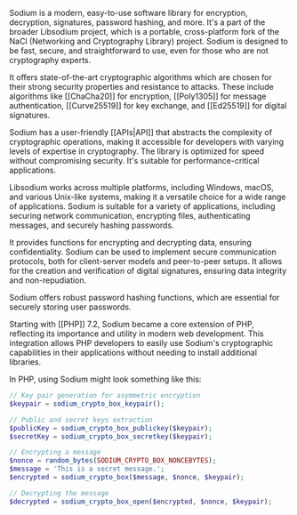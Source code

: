 Sodium is a modern, easy-to-use software library for encryption, decryption, signatures, password hashing, and more. It's a part of the broader Libsodium project, which is a portable, cross-platform fork of the NaCl (Networking and Cryptography Library) project. Sodium is designed to be fast, secure, and straightforward to use, even for those who are not cryptography experts.

It offers state-of-the-art cryptographic algorithms which are chosen for their strong security properties and resistance to attacks. These include algorithms like [[ChaCha20]] for encryption, [[Poly1305]] for message authentication, [[Curve25519]] for key exchange, and [[Ed25519]] for digital signatures.

Sodium has a user-friendly [[APIs|API]] that abstracts the complexity of cryptographic operations, making it accessible for developers with varying levels of expertise in cryptography. The library is optimized for speed without compromising security. It's suitable for performance-critical applications.

Libsodium works across multiple platforms, including Windows, macOS, and various Unix-like systems, making it a versatile choice for a wide range of applications. Sodium is suitable for a variety of applications, including securing network communication, encrypting files, authenticating messages, and securely hashing passwords.

It provides functions for encrypting and decrypting data, ensuring confidentiality. Sodium can be used to implement secure communication protocols, both for client-server models and peer-to-peer setups. It allows for the creation and verification of digital signatures, ensuring data integrity and non-repudiation.

Sodium offers robust password hashing functions, which are essential for securely storing user passwords.

Starting with [[PHP]] 7.2, Sodium became a core extension of PHP, reflecting its importance and utility in modern web development. This integration allows PHP developers to easily use Sodium's cryptographic capabilities in their applications without needing to install additional libraries.

In PHP, using Sodium might look something like this:

```php
// Key pair generation for asymmetric encryption
$keypair = sodium_crypto_box_keypair();

// Public and secret keys extraction
$publicKey = sodium_crypto_box_publickey($keypair);
$secretKey = sodium_crypto_box_secretkey($keypair);

// Encrypting a message
$nonce = random_bytes(SODIUM_CRYPTO_BOX_NONCEBYTES);
$message = 'This is a secret message.';
$encrypted = sodium_crypto_box($message, $nonce, $keypair);

// Decrypting the message
$decrypted = sodium_crypto_box_open($encrypted, $nonce, $keypair);
```